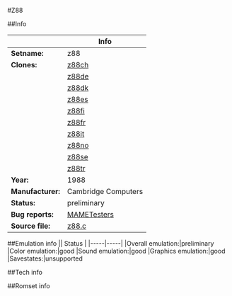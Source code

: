 #Z88

##Info

||Info|
|-----|-----|
|**Setname:**|z88
|**Clones:**|[z88ch](z88ch.md)
||[z88de](z88de.md)
||[z88dk](z88dk.md)
||[z88es](z88es.md)
||[z88fi](z88fi.md)
||[z88fr](z88fr.md)
||[z88it](z88it.md)
||[z88no](z88no.md)
||[z88se](z88se.md)
||[z88tr](z88tr.md)
|**Year:**|1988
|**Manufacturer:**|Cambridge Computers
|**Status:**|preliminary
|**Bug reports:**|[MAMETesters](http://mametesters.org/view_all_set.php?type=1&temporary=y&search=z88.c)
|**Source file:**|[z88.c](https://github.com/mamedev/mame/blob/master/src/mess/drivers/z88.c)

##Emulation info
|| Status |
|-----|-----|
|Overall emulation:|preliminary
|Color emulation:|good
|Sound emulation:|good
|Graphics emulation:|good
|Savestates:|unsupported

##Tech info

##Romset info

<!--- START OF EDITED COMMENT DO NOT TOUCH TEXT ABOVE-->
